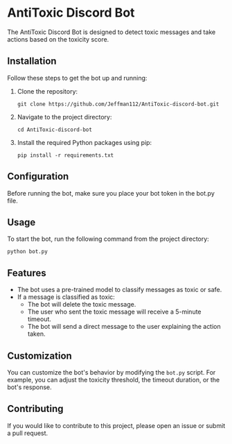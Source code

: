 # AntiToxic Discord Bot

The AntiToxic Discord Bot is designed to detect toxic messages and take actions based on the toxicity score.

## Installation

Follow these steps to get the bot up and running:

1. Clone the repository:

   ```shell
   git clone https://github.com/Jeffman112/AntiToxic-discord-bot.git

2. Navigate to the project directory:

   ```shell
   cd AntiToxic-discord-bot

3. Install the required Python packages using pip:

   ```shell
   pip install -r requirements.txt

## Configuration

Before running the bot, make sure you place your bot token in the bot.py file.

## Usage
To start the bot, run the following command from the project directory:

  ```shell
  python bot.py
```

## Features
* The bot uses a pre-trained model to classify messages as toxic or safe.
* If a message is classified as toxic:
  * The bot will delete the toxic message.
  * The user who sent the toxic message will receive a 5-minute timeout.
  * The bot will send a direct message to the user explaining the action taken.

## Customization
You can customize the bot's behavior by modifying the `bot.py` script. For example, you can adjust the toxicity threshold, the timeout duration, or the bot's response.

## Contributing
If you would like to contribute to this project, please open an issue or submit a pull request.
